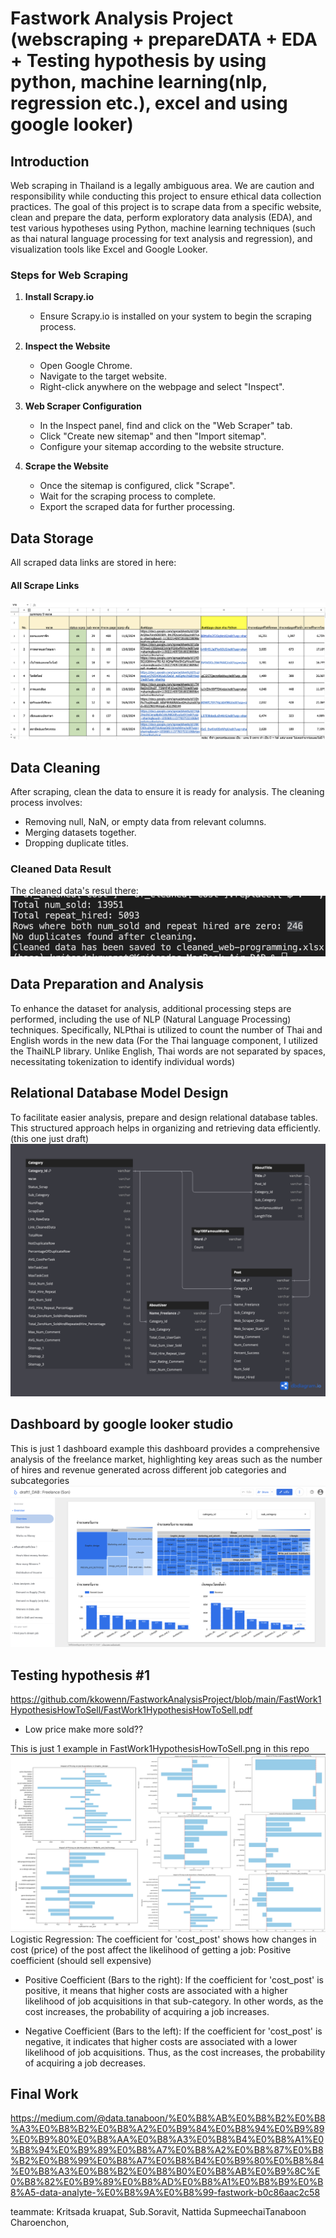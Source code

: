 # Fastwork Analysis Project (webscraping + prepareDATA + EDA + Testing hypothesis by using python, machine learning(nlp, regression etc.), excel and using google looker)

## Introduction
Web scraping in Thailand is a legally ambiguous area. We are caution and responsibility while conducting this project to ensure ethical data collection practices. The goal of this project is to scrape data from a specific website, clean and prepare the data, perform exploratory data analysis (EDA), and test various hypotheses using Python, machine learning techniques (such as thai natural language processing for text analysis and regression), and visualization tools like Excel and Google Looker.

### Steps for Web Scraping

1. **Install Scrapy.io**
   - Ensure Scrapy.io is installed on your system to begin the scraping process.

2. **Inspect the Website**
   - Open Google Chrome.
   - Navigate to the target website.
   - Right-click anywhere on the webpage and select "Inspect".

3. **Web Scraper Configuration**
   - In the Inspect panel, find and click on the "Web Scraper" tab.
   - Click "Create new sitemap" and then "Import sitemap".
   - Configure your sitemap according to the website structure.

4. **Scrape the Website**
   - Once the sitemap is configured, click "Scrape".
   - Wait for the scraping process to complete.
   - Export the scraped data for further processing.

## Data Storage
All scraped data links are stored in here:
#### All Scrape Links
![Customer Overview](webscraping+prepareProject/pic/allScrapProject.png)

## Data Cleaning

After scraping, clean the data to ensure it is ready for analysis. The cleaning process involves:
- Removing null, NaN, or empty data from relevant columns.
- Merging datasets together.
- Dropping duplicate titles.

### Cleaned Data Result
The cleaned data's resul there:
![Customer Overview](webscraping+prepareProject/pic/cleanResult.png)

## Data Preparation and Analysis

To enhance the dataset for analysis, additional processing steps are performed, including the use of NLP (Natural Language Processing) techniques. Specifically, NLPthai is utilized to count the number of Thai and English words in the new data (For the Thai language component, I utilized the ThaiNLP library. Unlike English, Thai words are not separated by spaces, necessitating tokenization to identify individual words)

## Relational Database Model Design 
To facilitate easier analysis, prepare and design relational database tables. This structured approach helps in organizing and retrieving data efficiently. (this one just draft)
![Database](webscraping+prepareProject/pic/DatBaseRationalDesign.png)


## Dashboard by google looker studio
This is just 1 dashboard example 
 this dashboard provides a comprehensive analysis of the freelance market, highlighting key areas such as the number of hires and revenue generated across different job categories and subcategories
![image](123.png)

## Testing hypothesis #1
https://github.com/kkowenn/FastworkAnalysisProject/blob/main/FastWork1HypothesisHowToSell/FastWork1HypothesisHowToSell.pdf
- Low price make more sold??

This is just 1 example in FastWork1HypothesisHowToSell.png in this repo
![Customer Overview](webscraping+prepareProject/pic/1.png)
Logistic Regression: The coefficient for 'cost_post' shows how changes in cost (price) of the post affect the likelihood of getting a job: Positive coefficient (should sell expensive)
- Positive Coefficient (Bars to the right): If the coefficient for 'cost_post' is positive, it means that higher costs are associated with a higher likelihood of job acquisitions in that sub-category. In other words, as the cost increases, the probability of acquiring a job increases.
  
- Negative Coefficient (Bars to the left): If the coefficient for 'cost_post' is negative, it indicates that higher costs are associated with a lower likelihood of job acquisitions. Thus, as the cost increases, the probability of acquiring a job decreases.

## Final Work 
https://medium.com/@data.tanaboon/%E0%B8%AB%E0%B8%B2%E0%B8%A3%E0%B8%B2%E0%B8%A2%E0%B9%84%E0%B8%94%E0%B9%89%E0%B9%80%E0%B8%AA%E0%B8%A3%E0%B8%B4%E0%B8%A1%E0%B8%94%E0%B9%89%E0%B8%A7%E0%B8%A2%E0%B8%87%E0%B8%B2%E0%B8%99%E0%B8%A7%E0%B8%B4%E0%B9%80%E0%B8%84%E0%B8%A3%E0%B8%B2%E0%B8%B0%E0%B8%AB%E0%B9%8C%E0%B8%82%E0%B9%89%E0%B8%AD%E0%B8%A1%E0%B8%B9%E0%B8%A5-data-analyte-%E0%B8%9A%E0%B8%99-fastwork-b0c86aac2c58

teammate:
Kritsada kruapat, Sub.Soravit, Nattida SupmeechaiTanaboon Charoenchon,






